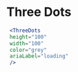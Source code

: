 ---
---
# Three Dots

```jsx live
 <ThreeDots
 height="100" 
 width="100" 
 color="grey" 
 ariaLabel="loading" 
 />